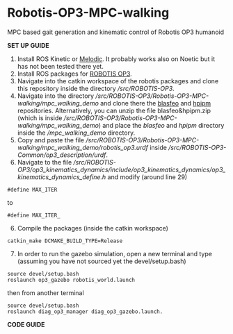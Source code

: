 # Robotis-OP3-MPC-walking
MPC based gait generation and kinematic control of Robotis OP3 humanoid

**SET UP GUIDE**

1) Install ROS Kinetic or [Melodic](http://wiki.ros.org/melodic/Installation/Ubuntu). It probably works also on Noetic but it has not been tested there yet.
2) Install ROS packages for [ROBOTIS OP3](https://emanual.robotis.com/docs/en/platform/op3/recovery/#installing-robotis-ros-packages).
3) Navigate into the catkin workspace of the robotis packages and clone this repository inside the directory */src/ROBOTIS-OP3*.
4) Navigate into the directory */src/ROBOTIS-OP3/Robotis-OP3-MPC-walking/mpc_walking_demo* and clone there the [blasfeo](https://github.com/giaf/blasfeo) and [hpipm](https://github.com/giaf/hpipm) repositories. Alternatively, you can unzip the file blasfeo&hpipm.zip (which is inside */src/ROBOTIS-OP3/Robotis-OP3-MPC-walking/mpc_walking_demo*) and place the *blasfeo* and *hpipm* directory inside the */mpc_walking_demo* directory.
5) Copy and paste the file */src/ROBOTIS-OP3/Robotis-OP3-MPC-walking/mpc_walking_demo/robotis_op3.urdf* inside */src/ROBOTIS-OP3-Common/op3_description/urdf*.
6) Navigate to the file */src/ROBOTIS-OP3/op3_kinematics_dynamics/include/op3_kinematics_dynamics/op3_kinematics_dynamics_define.h* and modify (around line 29)
```
#define MAX_ITER
```
to
```
#define MAX_ITER_
```
6) Compile the packages (inside the catkin workspace)
```
catkin_make DCMAKE_BUILD_TYPE=Release
```
7) In order to run the gazebo simulation, open a new terminal and type (assuming you have not sourced yet the devel/setup.bash)
```
source devel/setup.bash
roslaunch op3_gazebo robotis_world.launch
```
then from another terminal 
```
source devel/setup.bash
roslaunch diag_op3_manager diag_op3_gazebo.launch.
```
**CODE GUIDE**


